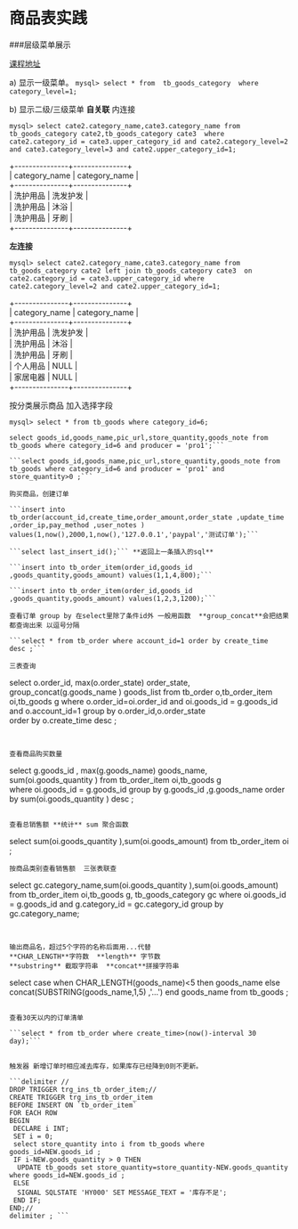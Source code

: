 # 商品表实践


###层级菜单展示

[课程地址](http://mooc.study.163.com/learn/NEU-1000080000?tid=2001223003#/learn/content?type=detail&id=2001452008)

a) 显示一级菜单。
```mysql> select * from  tb_goods_category  where category_level=1;```

b) 显示二级/三级菜单 
**自关联** 内连接

```mysql> select cate2.category_name,cate3.category_name from  tb_goods_category cate2,tb_goods_category cate3  where cate2.category_id = cate3.upper_category_id and cate2.category_level=2 and cate3.category_level=3 and cate2.upper_category_id=1;```

+---------------+---------------+         
| category_name | category_name |          
+---------------+---------------+         
| 洗护用品      | 洗发护发   |          
| 洗护用品      | 沐浴      |             
| 洗护用品      | 牙刷      |             
+---------------+---------------+                  

**左连接**
```
mysql> select cate2.category_name,cate3.category_name from  tb_goods_category cate2 left join tb_goods_category cate3  on cate2.category_id = cate3.upper_category_id where cate2.category_level=2 and cate2.upper_category_id=1;
```
+---------------+---------------+          
| category_name | category_name |           
+---------------+---------------+             
| 洗护用品      | 洗发护发      |            
| 洗护用品      | 沐浴          |             
| 洗护用品      | 牙刷          |             
| 个人用品      | NULL          |               
| 家居电器      | NULL          |               
+---------------+---------------+               



按分类展示商品  加入选择字段

```mysql> select * from tb_goods where category_id=6;```

```select * from tb_goods where category_id=6 order by goods_name;
select goods_id,goods_name,pic_url,store_quantity,goods_note from tb_goods where category_id=6 and producer = 'pro1';```

```select goods_id,goods_name,pic_url,store_quantity,goods_note from tb_goods where category_id=6 and producer = 'pro1' and store_quantity>0 ;```

购买商品，创建订单

```insert into tb_order(account_id,create_time,order_amount,order_state ,update_time ,order_ip,pay_method ,user_notes ) values(1,now(),2000,1,now(),'127.0.0.1','paypal','测试订单');```

```select last_insert_id();``` **返回上一条插入的sql**

```insert into tb_order_item(order_id,goods_id ,goods_quantity,goods_amount) values(1,1,4,800);```

```insert into tb_order_item(order_id,goods_id ,goods_quantity,goods_amount) values(1,2,3,1200);```

查看订单 group by 在select里除了条件id外 一般用函数  **group_concat**会把结果都查询出来 以逗号分隔

```select * from tb_order where account_id=1 order by create_time  desc ;```

三表查询
```
select 
o.order_id,
max(o.order_state) order_state,
group_concat(g.goods_name ) goods_list
from
tb_order o,tb_order_item oi,tb_goods g 
where 
o.order_id=oi.order_id 
and oi.goods_id = g.goods_id  
and o.account_id=1 
group by o.order_id,o.order_state  
order by o.create_time  desc ;
```


查看商品购买数量

``` 
select
g.goods_id ,
max(g.goods_name) goods_name,
sum(oi.goods_quantity ) 
from tb_order_item oi,tb_goods g  
where  oi.goods_id = g.goods_id
group by g.goods_id ,g.goods_name 
order by sum(oi.goods_quantity ) desc ;
```

查看总销售额 **统计** sum 聚合函数
```
select sum(oi.goods_quantity ),sum(oi.goods_amount) from 
tb_order_item oi  ;
```
按商品类别查看销售额  三张表联查

```
select 
gc.category_name,sum(oi.goods_quantity ),sum(oi.goods_amount)
from tb_order_item oi,tb_goods g, tb_goods_category gc
where
oi.goods_id = g.goods_id 
and g.category_id = gc.category_id
group by gc.category_name;
```


输出商品名，超过5个字符的名称后面用...代替       
**CHAR_LENGTH**字符数  **length** 字节数          
**substring** 截取字符串  **concat**拼接字符串                 

``` 
select case when CHAR_LENGTH(goods_name)<5 then goods_name else concat(SUBSTRING(goods_name,1,5) ,'...') end goods_name from tb_goods ;
```

查看30天以内的订单清单

```select * from tb_order where create_time>(now()-interval 30 day);```


触发器 新增订单时相应减去库存，如果库存已经降到0则不更新。

```delimiter //  
DROP TRIGGER trg_ins_tb_order_item;//
CREATE TRIGGER trg_ins_tb_order_item
BEFORE INSERT ON `tb_order_item`
FOR EACH ROW
BEGIN
 DECLARE i INT;  
 SET i = 0;
 select store_quantity into i from tb_goods where goods_id=NEW.goods_id ;
 IF i-NEW.goods_quantity > 0 THEN
  UPDATE tb_goods set store_quantity=store_quantity-NEW.goods_quantity where goods_id=NEW.goods_id ;
 ELSE
  SIGNAL SQLSTATE 'HY000' SET MESSAGE_TEXT = '库存不足';
 END IF;
END;//
delimiter ; ```





